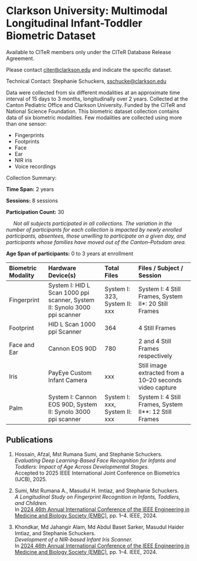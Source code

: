 # Clarkson University: Multimodal Longitudinal Infant-Toddler Biometric Dataset
Available to CITeR members only under the CITeR Database Release Agreement. 

Please contact citer@clarkson.edu and indicate the specific dataset.

Technical Contact: Stephanie Schuckers, sschucke@clarkson.edu 

Data were collected from six different modalities at an approximate time interval of 15 days to 3 months, longitudinally over 2 years. Collected at the Canton Pediatric Office and Clarkson University. Funded by the CITeR and National Science Foundation. This biometric dataset collection contains data of six biometric modalities. Few modalities are collected using more than one sensor:

* Fingerprints
* Footprints
* Face
* Ear
* NIR iris
* Voice recordings

Collection Summary:

**Time Span:** 2 years

**Sessions:** 8 sessions 

**Participation Count:** 30

&nbsp;&nbsp;&nbsp;&nbsp; *Not all subjects participated in all collections. The variation in the number of participants for each collection is impacted by newly enrolled participants, absentees, those unwilling to participate on a given day, and participants whose families have moved out of the Canton–Potsdam area.*

**Age Span of participants:** 0 to 3 years at enrollment

| Biometric Modality | Hardware Device(s) | Total Files | Files / Subject / Session |
| :--- | :--- | :--- | :--- |
| Fingerprint | System I: HID L Scan 1000 ppi scanner,  System II: Synolo 3000 ppi scanner | System I: 323, System II: xxx | System I: 4 Still Frames, System II\*: 20 Still Frames  |
| Footprint | HID L Scan 1000 ppi Scanner |364  | 4 Still Frames |
| Face and Ear | Cannon EOS 90D |780  | 2 and 4 Still Frames respectively |
| Iris | PayEye Custom Infant Camera | xxx | Still image extracted from a 10–20 seconds video capture |
| Palm | System I: Cannon EOS 90D, System II: Synolo 3000 ppi scanner | System I: xxx, System II: xxx | System I: 4 Still Frames, System II\*\*: 12 Still Frames |


## Publications

1. Hossain, Afzal, Mst Rumana Sumi, and Stephanie Schuckers.  
   *Evaluating Deep Learning-Based Face Recognition for Infants and Toddlers: Impact of Age Across Developmental Stages.*  
   Accepted to 2025 IEEE International Joint Conference on Biometrics (IJCB), 2025.

2. Sumi, Mst Rumana A., Masudul H. Imtiaz, and Stephanie Schuckers.  
   *A Longitudinal Study on Fingerprint Recognition in Infants, Toddlers, and Children.*  
   In [2024 46th Annual International Conference of the IEEE Engineering in Medicine and Biology Society (EMBC)](https://ieeexplore.ieee.org/abstract/document/10781797), pp. 1–4. IEEE, 2024.

3. Khondkar, Md Jahangir Alam, Md Abdul Baset Sarker, Masudul Haider Imtiaz, and Stephanie Schuckers.  
   *Development of a NIR-based Infant Iris Scanner.*  
   In [2024 46th Annual International Conference of the IEEE Engineering in Medicine and Biology Society (EMBC)](https://ieeexplore.ieee.org/abstract/document/10781495), pp. 1–4. IEEE, 2024.

